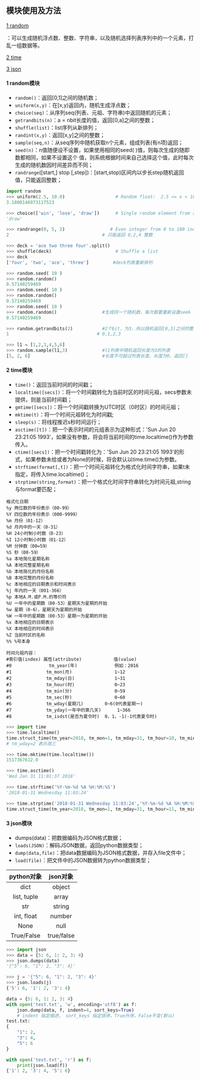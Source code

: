 ## 模块使用及方法

[1 random](#1-random模块)

​	：可以生成随机浮点数、整数、字符串，以及随机选择列表序列中的一个元素，打乱一组数据等。

[2 time](#2-time模块)

[3 json](#3-json模块)



#### 1 random模块

- `random()`：返回[0,1]之间的随机数；
- `uniform(x,y)`：在[x,y)返回内，随机生成浮点数；
- `choice(seq)`：从序列seq(列表、元祖、字符串)中返回随机的元素；
- `getrandbits(n)`：a = nbit长度的值，返回[0,a]之间的整数；
- `shuffle(list)`：list序列从新排列；
- `randint(x,y)`：返回[x,y]之间的整数；
- `sample(seq,n)`：从seq序列中随机获取n个元素，组成列表(有n项)返回；
- `seed(n)`：n值随便设不设置，如果使用相同的seed( )值，则每次生成的随即数都相同，如果不设置这个       值，则系统根据时间来自己选择这个值，此时每次生成的随机数因时间差异而不同；
- `randrange`([start,] stop [,step])：[start,stop)区间内以步长step随机返回值，只能返回整数；

```python 
import random
>>> uniform(2.5, 10.0)                   # Random float:  2.5 <= x < 10.0
3.1800146073117523

>>> choice(['win', 'lose', 'draw'])      # Single random element from a sequence
'draw'

>>> randrange(0, 5, 2)                 # Even integer from 0 to 100 inclusive
2									# 只能返回 0,2,4 整数

>>> deck = 'ace two three four'.split()
>>> shuffle(deck)                        # Shuffle a list
>>> deck
['four', 'two', 'ace', 'three']			#deck列表重新排列

>>> random.seed( 10 )
>>> random.random()
0.57140259469
>>> random.seed( 10 )
>>> random.random()
0.57140259469
>>> random.seed( 10 )
>>> random.random()					#生成同一个随机数，每次都要重新设置seek
0.57140259469

>>> random.getrandbits(2)			#2个bit，为3，所以随机返回[0,3]之间的整数
1								  # 0,1,2,3

>>> l1 = [1,2,3,4,5,6]				
>>> random.sample(l1,3)				#l1列表中随机返回长度为3的列表
[5, 2, 6]							#长度不可超过列表长度，长度为0，返回[]
```

#### 2 time模块

- `time()`：返回当前时间的时间戳；
- `localtime([secs])`：将一个时间戳转化为当前时区的时间元祖，secs参数未提供，则是当前时间戳；
- `gmtime([secs])`：将一个时间戳转换为UTC时区（0时区）的时间元祖；
- `mktime(t)`：将一个时间元祖转化为时间戳;
- `sleep(s)`：将线程推迟s秒时间运行；
- `asctime([t])`：把一个表示时间的元组表示为这种形式：'Sun Jun 20 23:21:05 1993'，如果没有参数，将会将当前时间的time.localtime()作为参数传入。
- `ctime([secs])`：把一个时间戳转化为：'Sun Jun 20 23:21:05 1993'的形式，如果参数未给或者为None的时候，将会默认以time.time()为参数。
- `strftime(format[,t])`：把一个时间元祖转化为格式化时间字符串，如果t未指定，将传入time.localtime()；
- `strptime(string,format)`：把一个格式化时间字符串转化为时间元祖,string与format要匹配；

```
格式化日期
%y 两位数的年份表示（00-99）
%Y 四位数的年份表示（000-9999）
%m 月份（01-12）
%d 月内中的一天（0-31）
%H 24小时制小时数（0-23）
%I 12小时制小时数（01-12）
%M 分钟数（00=59）
%S 秒（00-59）
%a 本地简化星期名称
%A 本地完整星期名称
%b 本地简化的月份名称
%B 本地完整的月份名称
%c 本地相应的日期表示和时间表示
%j 年内的一天（001-366）
%p 本地A.M.或P.M.的等价符
%U 一年中的星期数（00-53）星期天为星期的开始
%w 星期（0-6），星期天为星期的开始
%W 一年中的星期数（00-53）星期一为星期的开始
%x 本地相应的日期表示
%X 本地相应的时间表示
%Z 当前时区的名称
%% %号本身

时间元祖内容：
#索引值(index)	属性(attribute)		     值(value)
#0	            tm_year(年)	            例如：2016
#1			   tm_mon(月)				1~12
#2			   tm_mday(日)				1~31
#3			   tm_hour(时)				0~23
#4			   tm_min(分)				0~59
#5			   tm_sec(秒)				0~60
#6			   tm_wday(星期几)		   0~6(0代表星期一)
#7			   tm_yday(一年中的第几天)	     1~366
#8			   tm_isdst(是否为夏令时)	 0，1，-1(-1代表夏令时)
```

```python
>>> import time
>>> time.localtime()
time.struct_time(tm_year=2018, tm_mon=1, tm_mday=31, tm_hour=10, tm_min=58, tm_sec=15, tm_wday=2, tm_yday=31, tm_isdst=0)
# tm_wday=2 表示周三

>>> time.mktime(time.localtime())
1517367612.0

>>> time.asctime()
'Wed Jan 31 11:01:37 2018'

>>> time.strftime('%Y-%m-%d %A %H:%M:%S')
'2018-01-31 Wednesday 11:03:24'

>>> time.strptime('2018-01-31 Wednesday 11:03:24','%Y-%m-%d %A %H:%M:%S')
time.struct_time(tm_year=2018, tm_mon=1, tm_mday=31, tm_hour=11, tm_min=3, tm_sec=24, tm_wday=2, tm_yday=31, tm_isdst=-1)
```

#### 3 json模块

- dumps(data)：把数据编码为JSON格式数据；
- `loads(JSON)`：解码JSON数据，返回python数据类型；
- `dump(data,file)`：把data数据编码为JSON格式数据，并存入file文件中；
- `load(file)`：把文件中的JSON数据转为python数据类型；

|  python对象   |   json对象   |
| :---------: | :--------: |
|    dict     |   object   |
| list, tuple |   array    |
|     str     |   string   |
| int, float  |   number   |
|    None     |    null    |
| True/False  | true/false |

```python
>>> import json
>>> data = {5: 6, 1: 2, 3: 4}
>>> json.dumps(data)
'{"5": 6, "1": 2, "3": 4}'

>>> j = '{"5": 6, "1": 2, "3": 4}'
>>> json.loads(j)
{'5': 6, '1': 2, '3': 4}

data = {5: 6, 1: 2, 3: 4}
with open('test.txt', 'w', encoding='utf8') as f:
    json.dump(data, f, indent=4, sort_keys=True)
    # indent 指定缩进， sort_keys 指定排序，True升序，False不变(默认)
test.txt:
{
    "1": 2,
    "3": 4,
    "5": 6
}

with open('test.txt', 'r') as f:
    print(json.load(f))
{'1': 2, '3': 4, '5': 6}
```

